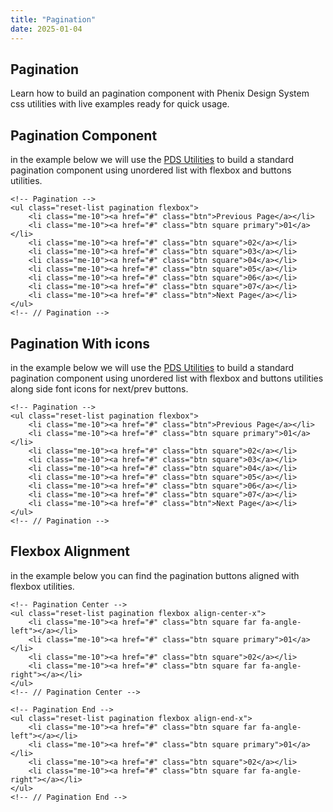 ```yaml
---
title: "Pagination"
date: 2025-01-04
---
```


## Pagination

Learn how to build an pagination component with Phenix Design System css utilities with live examples ready for quick usage.

## Pagination Component

in the example below we will use the [PDS Utilities](http://phenix.localhost/test/utilities/) to build a standard pagination component using unordered list with flexbox and buttons utilities.

```
<!-- Pagination -->
<ul class="reset-list pagination flexbox">
    <li class="me-10"><a href="#" class="btn">Previous Page</a></li>
    <li class="me-10"><a href="#" class="btn square primary">01</a></li>
    <li class="me-10"><a href="#" class="btn square">02</a></li>
    <li class="me-10"><a href="#" class="btn square">03</a></li>
    <li class="me-10"><a href="#" class="btn square">04</a></li>
    <li class="me-10"><a href="#" class="btn square">05</a></li>
    <li class="me-10"><a href="#" class="btn square">06</a></li>
    <li class="me-10"><a href="#" class="btn square">07</a></li>
    <li class="me-10"><a href="#" class="btn">Next Page</a></li>
</ul>
<!-- // Pagination -->
```

## Pagination With icons

in the example below we will use the [PDS Utilities](http://phenix.localhost/test/utilities/) to build a standard pagination component using unordered list with flexbox and buttons utilities along side font icons for next/prev buttons.

```
<!-- Pagination -->
<ul class="reset-list pagination flexbox">
    <li class="me-10"><a href="#" class="btn">Previous Page</a></li>
    <li class="me-10"><a href="#" class="btn square primary">01</a></li>
    <li class="me-10"><a href="#" class="btn square">02</a></li>
    <li class="me-10"><a href="#" class="btn square">03</a></li>
    <li class="me-10"><a href="#" class="btn square">04</a></li>
    <li class="me-10"><a href="#" class="btn square">05</a></li>
    <li class="me-10"><a href="#" class="btn square">06</a></li>
    <li class="me-10"><a href="#" class="btn square">07</a></li>
    <li class="me-10"><a href="#" class="btn">Next Page</a></li>
</ul>
<!-- // Pagination -->
```

## Flexbox Alignment

in the example below you can find the pagination buttons aligned with flexbox utilities.

```
<!-- Pagination Center -->
<ul class="reset-list pagination flexbox align-center-x">
    <li class="me-10"><a href="#" class="btn square far fa-angle-left"></a></li>
    <li class="me-10"><a href="#" class="btn square primary">01</a></li>
    <li class="me-10"><a href="#" class="btn square">02</a></li>
    <li class="me-10"><a href="#" class="btn square far fa-angle-right"></a></li>
</ul>
<!-- // Pagination Center -->

<!-- Pagination End -->
<ul class="reset-list pagination flexbox align-end-x">
    <li class="me-10"><a href="#" class="btn square far fa-angle-left"></a></li>
    <li class="me-10"><a href="#" class="btn square primary">01</a></li>
    <li class="me-10"><a href="#" class="btn square">02</a></li>
    <li class="me-10"><a href="#" class="btn square far fa-angle-right"></a></li>
</ul>
<!-- // Pagination End -->
```
